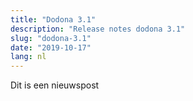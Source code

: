 ```yaml
---
title: "Dodona 3.1"
description: "Release notes dodona 3.1"
slug: "dodona-3.1"
date: "2019-10-17"
lang: nl
---
```


Dit is een nieuwspost